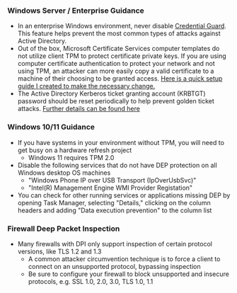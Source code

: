 ### Windows Server / Enterprise Guidance
- In an enterprise Windows environment, never disable [Credential Guard](https://learn.microsoft.com/en-us/windows/security/identity-protection/credential-guard/credential-guard-manage).  This feature helps prevent the most common types of attacks against Active Directory.  
- Out of the box, Microsoft Certificate Services computer templates do not utilize client TPM to protect certificate private keys.  If you are using computer certificate authentication to protect your network and not using TPM, an attacker can more easily copy a valid certificate to a machine of their choosing to be granted access. [Here is a quick setup guide I created to make the necessary change.](https://github.com/Xorlent/Cybersec-Links/blob/main/Configuring-TPM-Certs.md)  
- The Active Directory Kerberos ticket granting account (KRBTGT) password should be reset periodically to help prevent golden ticket attacks.  [Further details can be found here](https://github.com/microsoft/New-KrbtgtKeys.ps1/tree/master/v1)
### Windows 10/11 Guidance
- If you have systems in your environment without TPM, you will need to get busy on a hardware refresh project
  - Windows 11 requires TPM 2.0
- Disable the following services that do not have DEP protection on all Windows desktop OS machines
  - "Windows Phone IP over USB Transport (IpOverUsbSvc)"
  - "Intel(R) Management Engine WMI Provider Registation"
- You can check for other running services or applications missing DEP by opening Task Manager, selecting "Details," clicking on the column headers and adding "Data execution prevention" to the column list
### Firewall Deep Packet Inspection
- Many firewalls with DPI only support inspection of certain protocol versions, like TLS 1.2 and 1.3  
  - A common attacker circumvention technique is to force a client to connect on an unsupported protocol, bypassing inspection  
  - Be sure to configure your firewall to block unsupported and insecure protocols, e.g. SSL 1.0, 2.0, 3.0, TLS 1.0, 1.1
